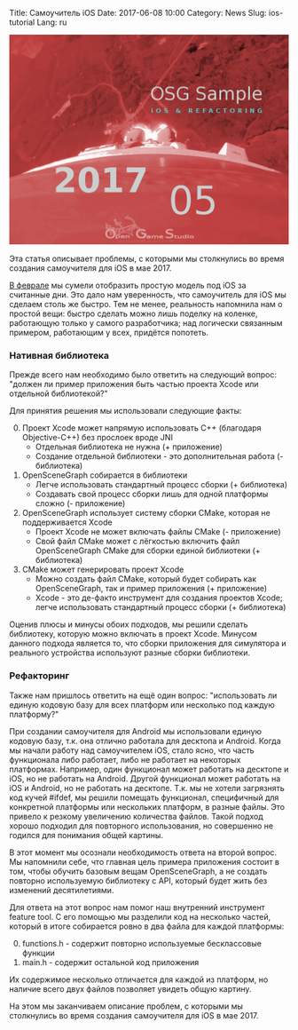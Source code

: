 Title: Самоучитель iOS
Date: 2017-06-08 10:00
Category: News
Slug: ios-tutorial
Lang: ru

![Самоучитель iOS](../../images/2017-06-08-ios-refactoring.png)

Эта статья описывает проблемы, с которыми мы столкнулись во время создания самоучителя для iOS в мае 2017.
 
[В феврале](https://twitter.com/OpenGameStudio/status/826816343433498627) мы сумели отобразить простую модель под iOS за считанные дни. Это дало нам уверенность, что самоучитель для iOS мы сделаем столь же быстро. Тем не менее, реальность напомнила нам о простой вещи: быстро сделать можно лишь поделку на коленке, работающую только у самого разработчика; над логически связанным примером, работающим у всех, придётся попотеть.

### Нативная библиотека

Прежде всего нам необходимо было ответить на следующий вопрос: "должен ли пример приложения быть частью проекта Xcode или отдельной библиотекой?"
 
Для принятия решения мы использовали следующие факты:

0. Проект Xcode может напрямую использовать C++ (благодаря Objective-C++) без прослоек вроде JNI
    * Отдельная библиотека не нужна (+ приложение)
    * Создание отдельной библиотеки - это дополнительная работа (- библиотека)
0. OpenSceneGraph собирается в библиотеки
    * Легче использовать стандартный процесс сборки (+ библиотека)
    * Создавать свой процесс сборки лишь для одной платформы сложно (- приложение)
0. OpenSceneGraph использует систему сборки CMake, которая не поддерживается Xcode
    * Проект Xcode не может включать файлы CMake (- приложение)
    * Свой файл CMake может с лёгкостью включить файл OpenSceneGraph CMake для сборки единой библиотеки (+ библиотека)
0. CMake может генерировать проект Xcode
    * Можно создать файл CMake, который будет собирать как OpenSceneGraph, так и пример приложения (+ приложение)
    * Xcode - это де-факто инструмент для создания проектов Xcode; легче использовать стандартный процесс сборки (+ библиотека)
 
Оценив плюсы и минусы обоих подходов, мы решили сделать библиотеку, которую можно включать в проект Xcode. Минусом данного подхода является то, что сборки приложения для симулятора и реального устройства используют разные сборки библиотеки.

### Рефакторинг

Также нам пришлось ответить на ещё один вопрос: "использовать ли единую кодовую базу для всех платформ или несколько под каждую платформу?"
 
При создании самоучителя для Android мы использовали единую кодовую базу, т.к. она отлично работала для десктопа и Android. Когда мы начали работу над самоучителем iOS, стало ясно, что часть функционала либо работает, либо не работает на некоторых платформах. Например, один функционал может работать на десктопе и iOS, но не работать на Android. Другой функционал может работать на iOS и Android, но не работать на десктопе. Т.к. мы не хотели загрязнять код кучей #ifdef, мы решили помещать функционал, специфичный для конкретной платформы или нескольких платформ, в разные файлы. Это привело к резкому увеличению количества файлов. Такой подход хорошо подходил для повторного использования, но совершенно не годился для понимания общей картины.
 
В этот момент мы осознали необходимость ответа на второй вопрос. Мы напомнили себе, что главная цель примера приложения состоит в том, чтобы обучить базовым вещам OpenSceneGraph, а не создать повторно используемую библиотеку с API, который будет жить без изменений десятилетиями.
 
Для ответа на этот вопрос нам помог наш внутренний инструмент feature tool. С его помощью мы разделили код на несколько частей, который в итоге собирается ровно в два файла для каждой платформы:

0. functions.h - содержит повторно используемые бесклассовые функции
0. main.h - содержит остальной код приложения
 
Их содержимое несколько отличается для каждой из платформ, но наличие всего двух файлов позволяет увидеть общую картину.
 
На этом мы заканчиваем описание проблем, с которыми мы столкнулись во время создания самоучителя для iOS в мае 2017.

